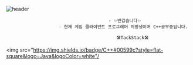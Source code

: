 ![header](https://capsule-render.vercel.app/api?type=slice&color=auto&height=300&section=header&text=oohminseok%20GitHub&fontSize=50)

                                           - ✨반갑습니다✨
                        - 현재 게임 클라이언트 프로그래머 지망생이며 C++공부중입니다.

                                              🛠️TackStack🛠️
<img src="https://img.shields.io/badge/C++#00599c?style=flat-square&logo=Java&logoColor=white"/

<!--
**oohminseok/oohminseok** is a ✨ _special_ ✨ repository because its `README.md` (this file) appears on your GitHub profile.



Here are some ideas to get you started:

- 🔭 I’m currently working on ...
- 🌱 I’m currently learning ...
- 👯 I’m looking to collaborate on ...
- 🤔 I’m looking for help with ...
- 💬 Ask me about ...
- 📫 How to reach me: ...
- 😄 Pronouns: ...
- ⚡ Fun fact: ...
-->
